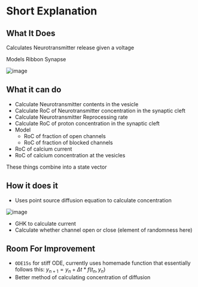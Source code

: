 # Short Explanation

## What It Does

Calculates Neurotransmitter release given a voltage

Models Ribbon Synapse

![image](https://github.com/evanwporter/ribbon-synapse/assets/115374841/2b8a071d-d19e-449d-a228-a7f7d00c1db4)

## What it can do

* Calculate Neurotransmitter contents in the vesicle
* Calculate RoC of Neurotransmitter concentration in the synaptic cleft
* Calculate Neurotransmitter Reprocessing rate
* Calculate RoC of proton concentration in the synaptic cleft
* Model
  * RoC of fraction of open channels
  * RoC of fraction of blocked channels
* RoC of calcium current
* RoC of calcium concentration at the vesicles

These things combine into a state vector

## How it does it 

* Uses point source diffusion equation to calculate concentration

![image](https://github.com/evanwporter/ribbon-synapse/assets/115374841/2434f9ce-7f23-4597-b4ec-69ec6658627d)

* GHK to calculate current
* Calculate whether channel open or close (element of randomness here)

## Room For Improvement

* `ODE15s` for stiff ODE, currently uses homemade function that essentially follows this: $y_{n+1} = y_n + \Delta t * f(t_n, y_n)$
* Better method of calculating concentration of diffusion
